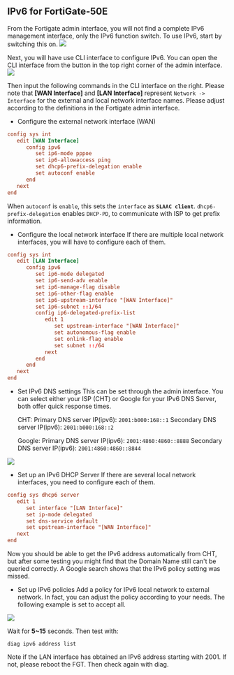 ## IPv6 for FortiGate-50E
From the Fortigate admin interface, you will not find a complete IPv6 management interface, only the IPv6 function switch. To use IPv6, start by switching this on.
![](https://i.imgur.com/AEccpOo.png)

Next, you will have use CLI interface to configure IPv6. You can open the CLI interface from the button in the top right corner of the admin interface.
![](https://i.imgur.com/JRvwWHU.png)

Then input the following commands in the CLI interface on the right. Please note that **[WAN Interface]** and **[LAN Interface]** represent `Network -> Interface` for the external and local network interface names. Please adjust according to the definitions in the Fortigate admin interface.
- Configure the external network interface (WAN)
```conf
config sys int
   edit [WAN Interface]
      config ipv6
         set ip6-mode pppoe
         set ip6-allowaccess ping
         set dhcp6-prefix-delegation enable
         set autoconf enable
      end
   next
end
```
When `autoconf` is `enable`, this sets the `interface` as **`SLAAC client`**.
`dhcp6-prefix-delegation` enables `DHCP-PD`, to communicate with ISP to get prefix information.

- Configure the local network interface
If there are multiple local network interfaces, you will have to configure each of them.
```conf
config sys int
   edit [LAN Interface]
      config ipv6
         set ip6-mode delegated
         set ip6-send-adv enable
         set ip6-manage-flag disable
         set ip6-other-flag enable
         set ip6-upstream-interface "[WAN Interface]"
         set ip6-subnet ::1/64
         config ip6-delegated-prefix-list
            edit 1
               set upstream-interface "[WAN Interface]"
               set autonomous-flag enable
               set onlink-flag enable
               set subnet ::/64
            next
         end
      end
   next
end
```

- Set IPv6 DNS settings
This can be set through the admin interface. You can select either your ISP (CHT) or Google for your IPv6 DNS Server, both offer quick response times.

  CHT:
  Primary DNS server IP(ipv6): `2001:b000:168::1`
  Secondary DNS server IP(ipv6): `2001:b000:168::2`

  Google:
  Primary DNS server IP(ipv6): `2001:4860:4860::8888`
  Secondary DNS server IP(ipv6): `2001:4860:4860::8844`

![](https://i.imgur.com/PEIxolT.png)

- Set up an IPv6 DHCP Server
If there are several local network interfaces, you need to configure each of them.
```conf
config sys dhcp6 server
   edit 1
      set interface "[LAN Interface]"
      set ip-mode delegated
      set dns-service default
      set upstream-interface "[WAN Interface]"
   next
end
```
Now you should be able to get the IPv6 address automatically from CHT, but after some testing you might find that the Domain Name still can't be queried correctly. A Google search shows that the IPv6 policy setting was missed.

- Set up IPv6 policies
Add a policy for IPv6 local network to external network. In fact, you can adjust the policy according to your needs. The following example is set to accept all.

![](https://i.imgur.com/zM6BOUW.png)

Wait for **5~15** seconds.
Then test with:
```linux
diag ipv6 address list
```
Note if the LAN interface has obtained an IPv6 address starting with 2001.
If not, please reboot the FGT.
Then check again with diag.
